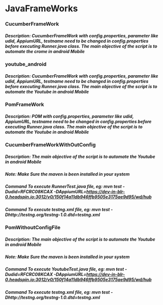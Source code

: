 # JavaFrameWorks

### CucumberFrameWork
##### Description: CucumberFrameWork with config.properties, parameter like udid, AppiumURL, testname need to be changed in config.properties before executing Runner.java class. The main objective of the script is to automate the crome in android Mobile

### youtube_android
##### Description: CucumberFrameWork with config.properties, parameter like udid, AppiumURL, testname need to be changed in config.properties before executing Runner.java class. The main objective of the script is to automate the Youtube in android Mobile

### PomFrameWork
##### Description: POM with config.properties, parameter like udid, AppiumURL, testname need to be changed in config.properties before executing Runner.java class. The main objective of the script is to automate the Youtube in android Mobile

### CucumberFrameWorkWithOutConfig
##### Description: The main objective of the script is to automate the Youtube in android Mobile
##### Note: Make Sure the maven is been installed in your system
##### Command To execute RunnerTest.java file, eg: mvn test -Dudid=RFCRC08KCAX -DAppiumURL=https://dev-in-blr-0.headspin.io:3012/v0/150f14a11db946ffb9505e3175ae9d95/wd/hub
##### Command To execute testng.xml file, eg: mvn test -Dhttp://testng.org/testng-1.0.dtd=testng.xml

### PomWithoutConfigFile
##### Description: The main objective of the script is to automate the Youtube in android Mobile
##### Note: Make Sure the maven is been installed in your system
##### Command To execute YoutubeTest.java file, eg: mvn test -Dudid=RFCRC08KCAX -DAppiumURL=https://dev-in-blr-0.headspin.io:3012/v0/150f14a11db946ffb9505e3175ae9d95/wd/hub
##### Command To execute testng.xml file, eg: mvn test -Dhttp://testng.org/testng-1.0.dtd=testng.xml
